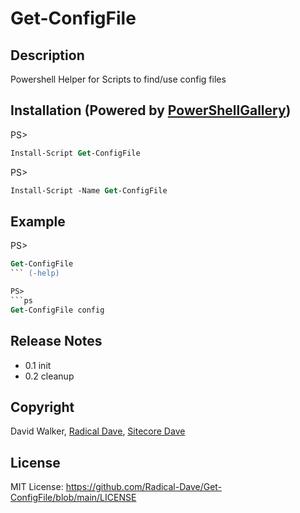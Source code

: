 # Get-ConfigFile
## Description
Powershell Helper for Scripts to find/use config files

## Installation (Powered by [PowerShellGallery](https://powershellgallery.com/packages/Get-ConfigFile))
PS>
```ps
Install-Script Get-ConfigFile
```

PS>
```ps
Install-Script -Name Get-ConfigFile
```

## Example
PS> 
```ps
Get-ConfigFile
``` (-help)

PS>
```ps
Get-ConfigFile config
```

## Release Notes
- 0.1 init
- 0.2 cleanup

## Copyright
David Walker, [Radical Dave](https://github.com/radical-dave), [Sitecore Dave](https://github.com/sitecoredave)

## License
MIT License: https://github.com/Radical-Dave/Get-ConfigFile/blob/main/LICENSE
